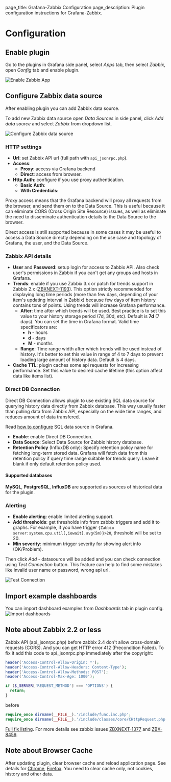 page_title: Grafana-Zabbix Configuration
page_description: Plugin configuration instructions for Grafana-Zabbix.

# Configuration

## Enable plugin
Go to the plugins in Grafana side panel, select _Apps_ tab, then select _Zabbix_, open _Config_
tab and enable plugin.

![Enable Zabbix App](../img/installation-enable_app.png)

## Configure Zabbix data source
After enabling plugin you can add Zabbix data source.

To add new Zabbix data source open _Data Sources_ in side panel, click _Add data source_ and 
select _Zabbix_ from dropdown list.

![Configure Zabbix data source](../img/installation-datasource_config.png)

### HTTP settings

- **Url**: set Zabbix API url (full path with `api_jsonrpc.php`).
- **Access**:
    - **Proxy**: access via Grafana backend
    - **Direct**: access from browser.
- **Http Auth**: configure if you use proxy authentication.
    - **Basic Auth**:
    - **With Credentials**:

Proxy access means that the Grafana backend will proxy all requests from the browser, and send them on to the Data Source. This is useful because it can eliminate CORS (Cross Origin Site Resource) issues, as well as eliminate the need to disseminate authentication details to the Data Source to the browser.

Direct access is still supported because in some cases it may be useful to access a Data Source directly depending on the use case and topology of Grafana, the user, and the Data Source.

### Zabbix API details

- **User** and **Password**: setup login for access to Zabbix API. Also check user's permissions
    in Zabbix if you can't get any groups and hosts in Grafana.
- **Trends**: enable if you use Zabbix 3.x or patch for trends
    support in Zabbix 2.x ([ZBXNEXT-1193](https://support.zabbix.com/browse/ZBXNEXT-1193)). This option
    strictly recommended for displaying long time periods (more than few days, depending of your item's
    updating interval in Zabbix) because few days of item history contains tons of points. Using trends
    will increase Grafana performance.
    - **After**: time after which trends will be used. 
        Best practice is to set this value to your history storage period (7d, 30d, etc). Default is **7d** (7 days).
        You can set the time in Grafana format. Valid time specificators are:
        - **h** - hours
        - **d** - days
        - **M** - months
    - **Range**: Time range width after which trends will be used instead of history.
        It's better to set this value in range of 4 to 7 days to prevent loading large amount of history data.
        Default is 4 days.
- **Cache TTL**: plugin caches some api requests for increasing performance. Set this
    value to desired cache lifetime (this option affect data like items list).

### Direct DB Connection

Direct DB Connection allows plugin to use existing SQL data source for querying history data directly from Zabbix
database. This way usually faster than pulling data from Zabbix API, especially on the wide time ranges, and reduces
amount of data transfered.

Read [how to configure](./sql_datasource) SQL data source in Grafana.

- **Enable**: enable Direct DB Connection.
- **Data Source**: Select Data Source for Zabbix history database.
- **Retention Policy** (InfluxDB only): Specify retention policy name for fetching long-term stored data. Grafana will fetch data from this retention policy if query time range suitable for trends query. Leave it blank if only default retention policy used.

#### Supported databases

**MySQL**, **PostgreSQL**, **InfluxDB** are supported as sources of historical data for the plugin.

### Alerting

- **Enable alerting**: enable limited alerting support.
- **Add thresholds**: get thresholds info from zabbix triggers and add it to graphs.
    For example, if you have trigger `{Zabbix server:system.cpu.util[,iowait].avg(5m)}>20`, threshold will be set to 20.
- **Min severity**: minimum trigger severity for showing alert info (OK/Problem).

Then click _Add_ - datasource will be added and you can check connection using 
_Test Connection_ button. This feature can help to find some mistakes like invalid user name 
or password, wrong api url.

![Test Connection](../img/installation-test_connection.png)

## Import example dashboards

You can import dashboard examples from _Dashboards_ tab in plugin config.
![Import dashboards](../img/installation-plugin-dashboards.png)

## Note about Zabbix 2.2 or less

Zabbix API (api_jsonrpc.php) before zabbix 2.4 don't allow cross-domain requests (CORS). And you
can get HTTP error 412 (Precondition Failed).
To fix it add this code to api_jsonrpc.php immediately after the copyright:

```php
header('Access-Control-Allow-Origin: *');
header('Access-Control-Allow-Headers: Content-Type');
header('Access-Control-Allow-Methods: POST');
header('Access-Control-Max-Age: 1000');

if ($_SERVER['REQUEST_METHOD'] === 'OPTIONS') {
  return;
}
```

before

```php
require_once dirname(__FILE__).'/include/func.inc.php';
require_once dirname(__FILE__).'/include/classes/core/CHttpRequest.php';
```

[Full fix listing](https://gist.github.com/alexanderzobnin/f2348f318d7a93466a0c).
For more details see zabbix issues [ZBXNEXT-1377](https://support.zabbix.com/browse/ZBXNEXT-1377)
and [ZBX-8459](https://support.zabbix.com/browse/ZBX-8459).

## Note about Browser Cache

After updating plugin, clear browser cache and reload application page. See details
for [Chrome](https://support.google.com/chrome/answer/95582),
[Firefox](https://support.mozilla.org/en-US/kb/how-clear-firefox-cache). You need to clear cache
only, not cookies, history and other data.
